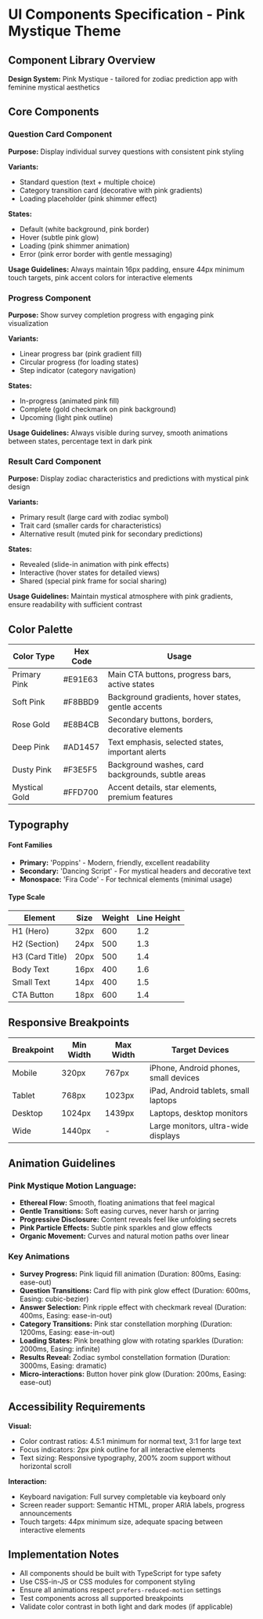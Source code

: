 # UI Components Specification - Pink Mystique Theme

## Component Library Overview

**Design System:** Pink Mystique - tailored for zodiac prediction app with
feminine mystical aesthetics

## Core Components

### Question Card Component

**Purpose:** Display individual survey questions with consistent pink styling

**Variants:**

- Standard question (text + multiple choice)
- Category transition card (decorative with pink gradients)
- Loading placeholder (pink shimmer effect)

**States:**

- Default (white background, pink border)
- Hover (subtle pink glow)
- Loading (pink shimmer animation)
- Error (pink error border with gentle messaging)

**Usage Guidelines:** Always maintain 16px padding, ensure 44px minimum touch
targets, pink accent colors for interactive elements

### Progress Component

**Purpose:** Show survey completion progress with engaging pink visualization

**Variants:**

- Linear progress bar (pink gradient fill)
- Circular progress (for loading states)
- Step indicator (category navigation)

**States:**

- In-progress (animated pink fill)
- Complete (gold checkmark on pink background)
- Upcoming (light pink outline)

**Usage Guidelines:** Always visible during survey, smooth animations between
states, percentage text in dark pink

### Result Card Component

**Purpose:** Display zodiac characteristics and predictions with mystical pink
design

**Variants:**

- Primary result (large card with zodiac symbol)
- Trait card (smaller cards for characteristics)
- Alternative result (muted pink for secondary predictions)

**States:**

- Revealed (slide-in animation with pink effects)
- Interactive (hover states for detailed views)
- Shared (special pink frame for social sharing)

**Usage Guidelines:** Maintain mystical atmosphere with pink gradients, ensure
readability with sufficient contrast

## Color Palette

| Color Type    | Hex Code | Usage                                              |
| ------------- | -------- | -------------------------------------------------- |
| Primary Pink  | #E91E63  | Main CTA buttons, progress bars, active states     |
| Soft Pink     | #F8BBD9  | Background gradients, hover states, gentle accents |
| Rose Gold     | #E8B4CB  | Secondary buttons, borders, decorative elements    |
| Deep Pink     | #AD1457  | Text emphasis, selected states, important alerts   |
| Dusty Pink    | #F3E5F5  | Background washes, card backgrounds, subtle areas  |
| Mystical Gold | #FFD700  | Accent details, star elements, premium features    |

## Typography

#### Font Families

- **Primary:** 'Poppins' - Modern, friendly, excellent readability
- **Secondary:** 'Dancing Script' - For mystical headers and decorative text
- **Monospace:** 'Fira Code' - For technical elements (minimal usage)

#### Type Scale

| Element         | Size | Weight | Line Height |
| --------------- | ---- | ------ | ----------- |
| H1 (Hero)       | 32px | 600    | 1.2         |
| H2 (Section)    | 24px | 500    | 1.3         |
| H3 (Card Title) | 20px | 500    | 1.4         |
| Body Text       | 16px | 400    | 1.6         |
| Small Text      | 14px | 400    | 1.5         |
| CTA Button      | 18px | 600    | 1.4         |

## Responsive Breakpoints

| Breakpoint | Min Width | Max Width | Target Devices                        |
| ---------- | --------- | --------- | ------------------------------------- |
| Mobile     | 320px     | 767px     | iPhone, Android phones, small devices |
| Tablet     | 768px     | 1023px    | iPad, Android tablets, small laptops  |
| Desktop    | 1024px    | 1439px    | Laptops, desktop monitors             |
| Wide       | 1440px    | -         | Large monitors, ultra-wide displays   |

## Animation Guidelines

### Pink Mystique Motion Language:

- **Ethereal Flow:** Smooth, floating animations that feel magical
- **Gentle Transitions:** Soft easing curves, never harsh or jarring
- **Progressive Disclosure:** Content reveals feel like unfolding secrets
- **Pink Particle Effects:** Subtle pink sparkles and glow effects
- **Organic Movement:** Curves and natural motion paths over linear

### Key Animations

- **Survey Progress:** Pink liquid fill animation (Duration: 800ms, Easing:
  ease-out)
- **Question Transitions:** Card flip with pink glow effect (Duration: 600ms,
  Easing: cubic-bezier)
- **Answer Selection:** Pink ripple effect with checkmark reveal (Duration:
  400ms, Easing: ease-in-out)
- **Category Transitions:** Pink star constellation morphing (Duration: 1200ms,
  Easing: ease-in-out)
- **Loading States:** Pink breathing glow with rotating sparkles (Duration:
  2000ms, Easing: infinite)
- **Results Reveal:** Zodiac symbol constellation formation (Duration: 3000ms,
  Easing: dramatic)
- **Micro-interactions:** Button hover pink glow (Duration: 200ms, Easing:
  ease-out)

## Accessibility Requirements

**Visual:**

- Color contrast ratios: 4.5:1 minimum for normal text, 3:1 for large text
- Focus indicators: 2px pink outline for all interactive elements
- Text sizing: Responsive typography, 200% zoom support without horizontal
  scroll

**Interaction:**

- Keyboard navigation: Full survey completable via keyboard only
- Screen reader support: Semantic HTML, proper ARIA labels, progress
  announcements
- Touch targets: 44px minimum size, adequate spacing between interactive
  elements

## Implementation Notes

- All components should be built with TypeScript for type safety
- Use CSS-in-JS or CSS modules for component styling
- Ensure all animations respect `prefers-reduced-motion` settings
- Test components across all supported breakpoints
- Validate color contrast in both light and dark modes (if applicable)
